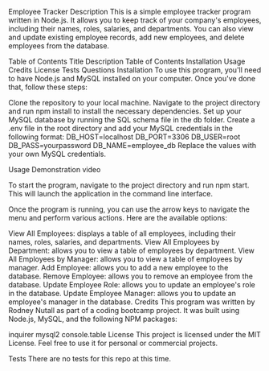 Employee Tracker
Description
This is a simple employee tracker program written in Node.js. It allows you to keep track of your company's employees, including their names, roles, salaries, and departments. You can also view and update existing employee records, add new employees, and delete employees from the database.

Table of Contents
Title
Description
Table of Contents
Installation
Usage
Credits
License
Tests
Questions
Installation
To use this program, you'll need to have Node.js and MySQL installed on your computer. Once you've done that, follow these steps:

Clone the repository to your local machine.
Navigate to the project directory and run npm install to install the necessary dependencies.
Set up your MySQL database by running the SQL schema file in the db folder.
Create a .env file in the root directory and add your MySQL credentials in the following format:
DB_HOST=localhost
DB_PORT=3306
DB_USER=root
DB_PASS=yourpassword
DB_NAME=employee_db
Replace the values with your own MySQL credentials.

Usage
Demonstration video

To start the program, navigate to the project directory and run npm start. This will launch the application in the command line interface.

Once the program is running, you can use the arrow keys to navigate the menu and perform various actions. Here are the available options:

View All Employees: displays a table of all employees, including their names, roles, salaries, and departments.
View All Employees by Department: allows you to view a table of employees by department.
View All Employees by Manager: allows you to view a table of employees by manager.
Add Employee: allows you to add a new employee to the database.
Remove Employee: allows you to remove an employee from the database.
Update Employee Role: allows you to update an employee's role in the database.
Update Employee Manager: allows you to update an employee's manager in the database.
Credits
This program was written by Rodney Nutall as part of a coding bootcamp project. It was built using Node.js, MySQL, and the following NPM packages:

inquirer
mysql2
console.table
License
This project is licensed under the MIT License. Feel free to use it for personal or commercial projects.

Tests
There are no tests for this repo at this time.